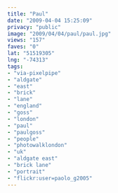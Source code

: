 ```yaml
---
title: "Paul"
date: "2009-04-04 15:25:09"
privacy: "public"
image: "2009/04/04/paul/paul.jpg"
views: "157"
faves: "0"
lat: "51519305"
lng: "-74313"
tags:
- "via-pixelpipe"
- "aldgate"
- "east"
- "brick"
- "lane"
- "england"
- "goss"
- "london"
- "paul"
- "paulgoss"
- "people"
- "photowalklondon"
- "uk"
- "aldgate east"
- "brick lane"
- "portrait"
- "flickr:user=paolo_g2005"
---
```

<a href="/photos/2009/04/04/paul"></a>
